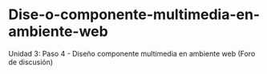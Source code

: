 # Dise-o-componente-multimedia-en-ambiente-web
Unidad 3: Paso 4 - Diseño componente multimedia en ambiente web (Foro de discusión)
